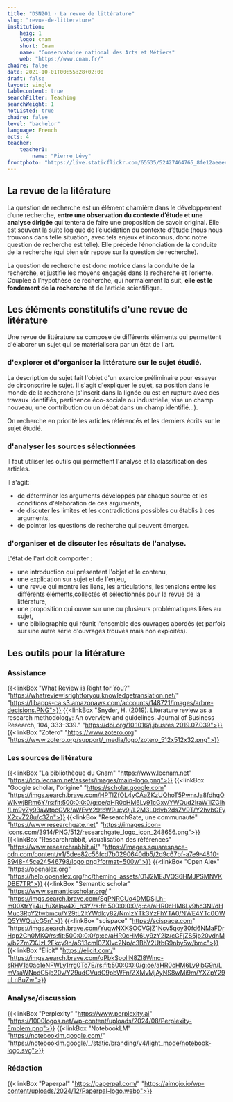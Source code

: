 ```yaml
---
title: "DSN201 · La revue de littérature"
slug: "revue-de-litterature"
institution:
    heig: 1
    logo: cnam
    short: Cnam
    name: "Conservatoire national des Arts et Métiers"
    web: "https://www.cnam.fr/"
chaire: false
date: 2021-10-01T00:55:28+02:00
draft: false
layout: single
tablecontent: true
searchFilter: Teaching
searchWeight: 1
notListed: true
chaire: false
level: "bachelor"
language: French
ects: 4
teacher:
    teacher1:
        name: "Pierre Lévy"
frontphoto: "https://live.staticflickr.com/65535/52427464765_8fe12aeeee_h.jpg"
---
```

## La revue de la litérature
La question de recherche est un élément charnière dans le développement d’une recherche, **entre une observation du contexte d’étude et une analyse dirigée** qui tentera de faire une proposition de savoir original. Elle est souvent la suite logique de l’élucidation du contexte d’étude (nous nous trouvons dans telle situation, avec tels enjeux et inconnus, donc notre question de recherche est telle). Elle précède l’énonciation de la conduite de la recherche (qui bien sûr repose sur la question de recherche).

La question de recherche est donc motrice dans la conduite de la recherche, et justifie les moyens engagés dans la recherche et l’oriente. Couplée à l’hypothèse de recherche, qui normalement la suit, **elle est le fondement de la recherche** et de l’article scientifique.

## Les éléments constitutifs d'une revue de litérature
Une revue de littérature se compose de différents éléments qui permettent d'élaborer un sujet qui se matérialisera par un état de l'art.

### d'explorer et d'organiser la littérature sur le sujet étudié.
La description du sujet fait l'objet d'un exercice préliminaire pour essayer de circonscrire le sujet. Il s'agit d'expliquer le sujet, sa position dans le monde de la recherche (s'inscrit dans la lignée ou est en rupture avec des travaux identifiés, pertinence éco-sociale ou industrielle, vise un champ nouveau, une contribution ou un débat dans un champ identifié...).

On recherche en priorité les articles référencés et les derniers écrits sur le sujet étudié.

### d'analyser les sources sélectionnées
Il faut utiliser les outils qui permettent l'analyse et la classification des articles.

Il s'agit:
- de déterminer les arguments développés par chaque source et les conditions d'élaboration de ces arguments,
- de discuter les limites et les contradictions possibles ou établis à ces arguments,
- de pointer les questions de recherche qui peuvent émerger.

### d'organiser et de discuter les résultats de l'analyse.
L'état de l'art doit comporter :
- une introduction qui présentent l'objet et le contenu,
- une explication sur sujet et de l'enjeu,
- une revue qui montre les liens, les articulations, les tensions entre les différents éléments,collectés et sélectionnés pour la revue de la littérature,
- une proposition qui ouvre sur une ou plusieurs problématiques liées au sujet,
- une bibliographie qui réunit l'ensemble des ouvrages abordés (et parfois sur une autre série d'ouvrages trouvés mais non exploités).

## Les outils pour la litérature
### Assistance
{{<linkBox "What Review is Right for You?" "https://whatreviewisrightforyou.knowledgetranslation.net/" "https://libapps-ca.s3.amazonaws.com/accounts/148721/images/arbre-decisions.PNG">}}
{{<linkBox "Snyder, H. (2019). Literature review as a research methodology: An overview and guidelines. Journal of Business Research, 104, 333–339." "https://doi.org/10.1016/j.jbusres.2019.07.039">}}
{{<linkBox "Zotero" "https://www.zotero.org" "https://www.zotero.org/support/_media/logo/zotero_512x512x32.png">}}
### Les sources de litérature
{{<linkBox "La bibliothèque du Cnam" "https://www.lecnam.net" "https://idp.lecnam.net/assets/images/main-logo.png">}}
{{<linkBox "Google scholar, l'origine" "https://scholar.google.com" "https://imgs.search.brave.com/HPTlZfOL4yCAaZKzUQhoT5PwnrJa8fdhqOWNwjBRm6Y/rs:fit:500:0:0:0/g:ce/aHR0cHM6Ly91cGxv/YWQud2lraW1lZGlh/Lm9yZy93aWtpcGVk/aWEvY29tbW9ucy9j/L2M3L0dvb2dsZV9T/Y2hvbGFyX2xvZ28u/c3Zn">}}
{{<linkBox "ResearchGate, une communauté" "https://www.researchgate.net" "https://images.icon-icons.com/3914/PNG/512/researchgate_logo_icon_248656.png">}}
{{<linkBox "Researchrabbit, visualisation des références" "https://www.researchrabbit.ai/" "https://images.squarespace-cdn.com/content/v1/5dee82c56fcd7b0290640db5/2d9c67bf-a7e9-4810-8948-45ce24546798/logo.png?format=500w">}}
{{<linkBox "Open Alex" "https://openalex.org" "https://help.openalex.org/hc/theming_assets/01J2MEJVQS6HMJPSMNVKDBE7TR">}}
{{<linkBox "Semantic scholar" "https://www.semanticscholar.org/ " "https://imgs.search.brave.com/SgPNRCUo4DMDSjLh-m00XtrYji4u_fuXalpv4Xi_h3Y/rs:fit:500:0:0:0/g:ce/aHR0cHM6Ly9hc3Nl/dHMuc3RpY2twbmcu/Y29tL2ltYWdlcy82/NmIzYTk3YzFhYTA0/NWE4YTc0OWQ5YWQu/cG5n">}}
{{<linkBox "scispace" "https://scispace.com" "https://imgs.search.brave.com/YuqwNXKSOCVGjZ1Ncv5qoy30fd6NMaFDrHqp2Ch0MKQ/rs:fit:500:0:0:0/g:ce/aHR0cHM6Ly9zY2lz/cGFjZS5jb20vdnMv/b2ZmZXJzL2Fkcy9h/aS13cml0ZXIvc2Np/c3BhY2UtbG9nby5w/bmc">}}
{{<linkBox "Elicit" "https://elicit.com/" "https://imgs.search.brave.com/qPbkSpolIN8Zl8Wmc-sRHV1a0ac1eNFWLy1rrg0Tc7E/rs:fit:500:0:0:0/g:ce/aHR0cHM6Ly9ibG9n/LmVsaWNpdC5jb20v/Y29udGVudC9pbWFn/ZXMvMjAyNS8wMi9m/YXZpY29uLnBuZw">}}
### Analyse/discussion
{{<linkBox "Perplexity" "https://www.perplexity.ai" "https://1000logos.net/wp-content/uploads/2024/08/Perplexity-Emblem.png">}}
{{<linkBox "NotebookLM" "https://notebooklm.google.com/" "https://notebooklm.google/_/static/branding/v4/light_mode/notebook-logo.svg">}}
### Rédaction
{{<linkBox "Paperpal" "https://paperpal.com/" "https://aimojo.io/wp-content/uploads/2024/12/Paperpal-logo.webp">}}